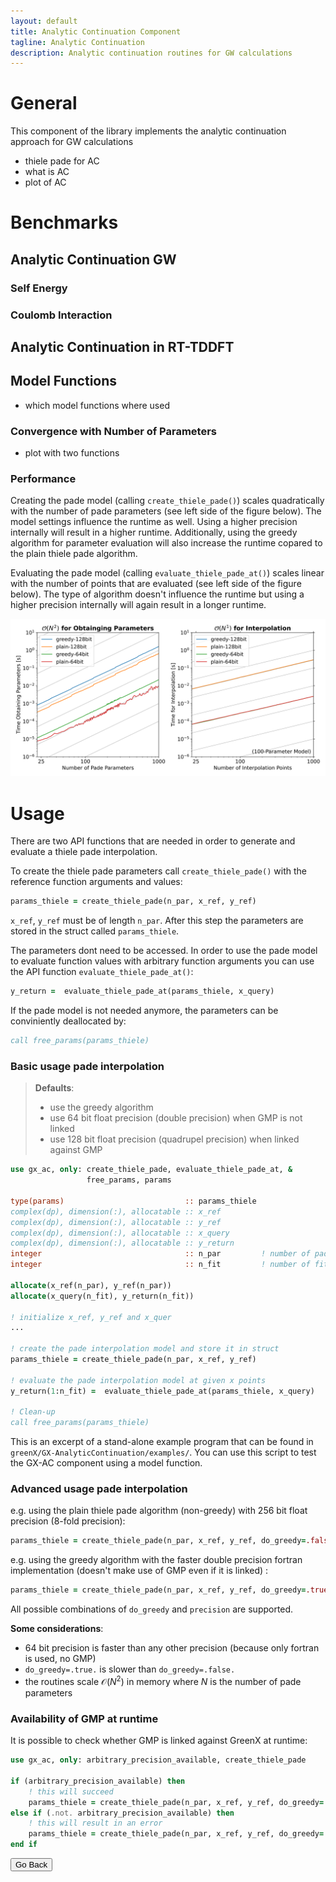 ```yaml
---
layout: default
title: Analytic Continuation Component
tagline: Analytic Continuation
description: Analytic continuation routines for GW calculations
---
```


# General
This component of the library implements the analytic continuation approach for GW calculations
- thiele pade for AC
- what is AC 
- plot of AC 

# Benchmarks

## Analytic Continuation GW
### Self Energy
### Coulomb Interaction

## Analytic Continuation in RT-TDDFT 

## Model Functions
- which model functions where used 

### Convergence with Number of Parameters 

- plot with two functions

### Performance 
Creating the pade model (calling `create_thiele_pade()`) scales quadratically with the number of pade parameters (see left side of the figure below). The model settings influence the runtime as well. Using a higher precision internally will result in a higher runtime. Additionally, using the greedy algorithm for parameter evaluation will also increase the runtime copared to the plain thiele pade algorithm.

Evaluating the pade model (calling `evaluate_thiele_pade_at()`) scales linear with the number of points that are evaluated (see left side of the figure below). The type of algorithm doesn't influence the runtime but using a higher precision internally will again result in a longer runtime.

<p align="center">
  <img src="./img/Analyticcontinuation_performance.svg" alt="Performance of the GX-AC component" width="700">
</p>






# Usage

There are two API functions that are needed in order to generate and evaluate a thiele pade interpolation.

To create the thiele pade parameters call `create_thiele_pade()` with the reference function arguments and values:
```fortran 
params_thiele = create_thiele_pade(n_par, x_ref, y_ref)
```
`x_ref`, `y_ref` must be of length `n_par`. After this step the parameters are stored in the struct called `params_thiele`.

The parameters dont need to be accessed. In order to use the pade model to evaluate function values with arbitrary function arguments you can use the API function `evaluate_thiele_pade_at()`:
```fortran
y_return =  evaluate_thiele_pade_at(params_thiele, x_query)
```
If the pade model is not needed anymore, the parameters can be conviniently deallocated by:
```fortran 
call free_params(params_thiele)
```



### Basic usage pade interpolation

> **Defaults**:
> - use the greedy algorithm
> - use 64 bit float precision (double precision) when GMP is not linked
> - use 128 bit float precision (quadrupel precision) when linked against GMP

```fortran
use gx_ac, only: create_thiele_pade, evaluate_thiele_pade_at, & 
                 free_params, params

type(params)                           :: params_thiele
complex(dp), dimension(:), allocatable :: x_ref
complex(dp), dimension(:), allocatable :: y_ref
complex(dp), dimension(:), allocatable :: x_query
complex(dp), dimension(:), allocatable :: y_return
integer                                :: n_par         ! number of pade parameters
integer                                :: n_fit         ! number of fitting points

allocate(x_ref(n_par), y_ref(n_par))
allocate(x_query(n_fit), y_return(n_fit)) 

! initialize x_ref, y_ref and x_quer
...

! create the pade interpolation model and store it in struct
params_thiele = create_thiele_pade(n_par, x_ref, y_ref)

! evaluate the pade interpolation model at given x points
y_return(1:n_fit) =  evaluate_thiele_pade_at(params_thiele, x_query)

! Clean-up
call free_params(params_thiele)
```
This is an excerpt of a stand-alone example program that can be found in `greenX/GX-AnalyticContinuation/examples/`. You can use this script to test the GX-AC component using a model function.

### Advanced usage pade interpolation
e.g. using the plain thiele pade algorithm (non-greedy) with 256 bit float precision (8-fold precision): 
```fortran
params_thiele = create_thiele_pade(n_par, x_ref, y_ref, do_greedy=.false., precision=256)
```
e.g. using the greedy algorithm with the faster double precision fortran implementation (doesn't make use of GMP even if it is linked) :
```fortran
params_thiele = create_thiele_pade(n_par, x_ref, y_ref, do_greedy=.true., precision=64)
```
All possible combinations of `do_greedy` and `precision` are supported. 

**Some considerations**:
- 64 bit precision is faster than any other precision (because only fortran is used, no GMP)
- `do_greedy=.true.` is slower than `do_greedy=.false.` 
- the routines scale $\mathcal{O}(N^2)$ in memory where $N$ is the number of pade parameters 



### Availability of GMP at runtime

It is possible to check whether GMP is linked against GreenX at runtime:
```fortran
use gx_ac, only: arbitrary_precision_available, create_thiele_pade

if (arbitrary_precision_available) then
    ! this will succeed
    params_thiele = create_thiele_pade(n_par, x_ref, y_ref, do_greedy=.false., precision=320)
else if (.not. arbitrary_precision_available) then 
    ! this will result in an error
    params_thiele = create_thiele_pade(n_par, x_ref, y_ref, do_greedy=.false., precision=320)
end if   
```


<button onclick="goBack()">Go Back</button>

<script>
function goBack() {
  window.history.back();
}
</script>
